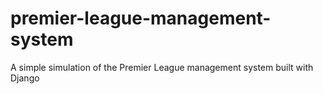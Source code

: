 # premier-league-management-system
A simple simulation of the Premier League management system built with Django
